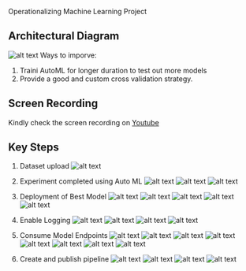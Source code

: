 

Operationalizing Machine Learning Project


## Architectural Diagram
![alt text](./Screenshots/architectural_diagram.png)
Ways to imporve:
1. Traini AutoML for longer duration to test out more models
2. Provide a good and custom cross validation strategy.

## Screen Recording
Kindly check the screen recording on [Youtube](https://www.youtube.com/watch?v=bgbWS5BTJ9w)


## Key Steps

1. Dataset upload
![alt text](./Screenshots/0_dataset.png)

2. Experiment completed using Auto ML
![alt text](./Screenshots/2_automl_completed.png)
![alt text](./Screenshots/3_best_model_run.png)
![alt text](./Screenshots/4_best_model_explanation.png)


3. Deployment of Best Model
![alt text](./Screenshots/5_deploy_best_model_1.png)
![alt text](./Screenshots/6_deploy_best_model_2.png)
![alt text](./Screenshots/7_deploy_best_model_3.png)
![alt text](./Screenshots/8_model_list.png)
![alt text](./Screenshots/9_best_model_deployed.png)


4. Enable Logging
![alt text](./Screenshots/11_logs.png)
![alt text](./Screenshots/12_logs_2.png)
![alt text](./Screenshots/13_application_insights.png)
![alt text](./Screenshots/14_application_insights_2.png)


5. Consume Model Endpoints
![alt text](./Screenshots/15_swagger.png)
![alt text](./Screenshots/10_consume_best_model.png)
![alt text](./Screenshots/16_swagger_model.png)
![alt text](./Screenshots/17_swagger_model_2.png)
![alt text](./Screenshots/18_swagger_model_explanation.png	)
![alt text](./Screenshots/18_swagger_model_explanation_2.png)
![alt text](./Screenshots/19_endpoint_running.png)
![alt text](./Screenshots/20_endpoint_running.png)


6. Create and publish pipeline
![alt text](./Screenshots/21_pipelines_running.png)
![alt text](./Screenshots/22_pipeline_active.png)
![alt text](./Screenshots/1_dataset.png)
![alt text](./Screenshots/22_jupyter_screenshot.png)